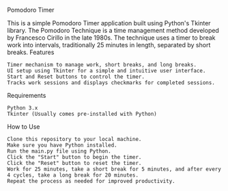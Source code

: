 Pomodoro Timer

This is a simple Pomodoro Timer application built using Python's Tkinter library. The Pomodoro Technique is a time management method developed by Francesco Cirillo in the late 1980s. The technique uses a timer to break work into intervals, traditionally 25 minutes in length, separated by short breaks.
Features

    Timer mechanism to manage work, short breaks, and long breaks.
    UI setup using Tkinter for a simple and intuitive user interface.
    Start and Reset buttons to control the timer.
    Tracks work sessions and displays checkmarks for completed sessions.

Requirements

    Python 3.x
    Tkinter (Usually comes pre-installed with Python)

How to Use

    Clone this repository to your local machine.
    Make sure you have Python installed.
    Run the main.py file using Python.
    Click the "Start" button to begin the timer.
    Click the "Reset" button to reset the timer.
    Work for 25 minutes, take a short break for 5 minutes, and after every 4 cycles, take a long break for 20 minutes.
    Repeat the process as needed for improved productivity.
